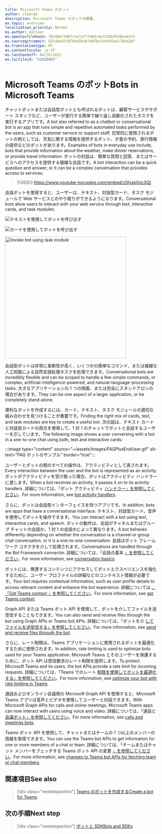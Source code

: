 ```yaml
---
title: Microsoft Teams のボット
author: clearab
description: Microsoft Teams のボットの概要。
ms.topic: overview
localization_priority: Normal
ms.author: anclear
ms.openlocfilehash: 70240b7396fc5e7a77749dc4e7326bfb30ea4415
ms.sourcegitcommit: 825abed2f8784d2bab7407ba7a4455ae17bbd28f
ms.translationtype: MT
ms.contentlocale: ja-JP
ms.lasthandoff: 04/26/2021
ms.locfileid: "52020892"
---
```

# <a name="bots-in-microsoft-teams"></a><span data-ttu-id="dede8-103">Microsoft Teams のボット</span><span class="sxs-lookup"><span data-stu-id="dede8-103">Bots in Microsoft Teams</span></span>

<span data-ttu-id="dede8-104">チャットボットまたは会話型ボットとも呼ばれるボットは、顧客サービスやサポート スタッフなど、ユーザーが実行する簡単で繰り返し自動化されたタスクを実行するアプリです。</span><span class="sxs-lookup"><span data-stu-id="dede8-104">A bot also referred to as a chatbot or conversational bot is an app that runs simple and repetitive automated tasks performed by the users, such as customer service or support staff.</span></span> <span data-ttu-id="dede8-105">日常的に使用されるボットの例としては、天気に関する情報を提供するボット、夕食の予約、旅行情報の提供などのボットがあります。</span><span class="sxs-lookup"><span data-stu-id="dede8-105">Examples of bots in everyday use include, bots that provide information about the weather, make dinner reservations, or provide travel information.</span></span> <span data-ttu-id="dede8-106">ボットの対話は、簡単な質問と回答、またはサービスへのアクセスを提供する複雑な会話です。</span><span class="sxs-lookup"><span data-stu-id="dede8-106">A bot interaction can be a quick question and answer, or it can be a complex conversation that provides access to services.</span></span>

> [!VIDEO https://www.youtube-nocookie.com/embed/zSIysk0yL0Q]

<span data-ttu-id="dede8-107">会話ボットを使用すると、ユーザーは、テキスト、対話型カード、タスク モジュールで Web サービスとのやり取りができるようになります。</span><span class="sxs-lookup"><span data-stu-id="dede8-107">Conversational bots allow users to interact with your web service through text, interactive cards, and task modules.</span></span>

![テキストを使用してボットを呼び出す](~/assets/images/invokebotwithtext.png)

![カードを使用してボットを呼び出す](~/assets/images/invokebotwithcard.png)

<img src="~/assets/images/task-module-example.png" alt="Invoke bot using task module" width="400"/>

<span data-ttu-id="dede8-110">会話型ボットは非常に柔軟性が高く、いくつかの簡単なコマンド、または複雑な人工知能による自然言語処理タスクを処理できます。</span><span class="sxs-lookup"><span data-stu-id="dede8-110">Conversational bots are incredibly flexible and can be scoped to handle a few simple commands, or complex, artificial-intelligence-powered, and natural-language-processing tasks.</span></span> <span data-ttu-id="dede8-111">大きなアプリケーションの 1 つの側面、または完全にスタンドアロンの場合があります。</span><span class="sxs-lookup"><span data-stu-id="dede8-111">They can be one aspect of a larger application, or be completely stand-alone.</span></span>

<span data-ttu-id="dede8-112">便利なボットを作成するには、カード、テキスト、タスク モジュールの適切な組み合わせを見つけることが重要です。</span><span class="sxs-lookup"><span data-stu-id="dede8-112">Finding the right mix of cards, text, and task modules are key to create a useful bot.</span></span> <span data-ttu-id="dede8-113">次の図は、テキスト カードと対話型カードの両方を使用して、1 対 1 のチャットでボットと会話するユーザーを示しています。</span><span class="sxs-lookup"><span data-stu-id="dede8-113">The following image shows a user conversing with a bot in a one-to-one chat using both, text and interactive cards:</span></span>

:::image type="content" source="~/assets/images/FAQPlusEndUser.gif" alt-text="FAQ ボットのサンプル" border="true":::

<span data-ttu-id="dede8-115">ユーザーとボットの間のすべての操作は、アクティビティとして表されます。</span><span class="sxs-lookup"><span data-stu-id="dede8-115">Every interaction between the user and the bot is represented as an activity.</span></span> <span data-ttu-id="dede8-116">ボットがアクティビティを受け取った場合、ボットはアクティビティ ハンドラーに渡します。</span><span class="sxs-lookup"><span data-stu-id="dede8-116">When a bot receives an activity, it passes it on to its activity handlers.</span></span> <span data-ttu-id="dede8-117">詳細については、「ボット アクティビティ [ハンドラー」を参照してください](~/bots/bot-basics.md)。</span><span class="sxs-lookup"><span data-stu-id="dede8-117">For more information, see [bot activity handlers](~/bots/bot-basics.md).</span></span> 

<span data-ttu-id="dede8-118">さらに、ボットは会話型インターフェイスを持つアプリです。</span><span class="sxs-lookup"><span data-stu-id="dede8-118">In addition, bots are apps that have a conversational interface.</span></span> <span data-ttu-id="dede8-119">テキスト、対話型カード、音声を使用してボットを操作できます。</span><span class="sxs-lookup"><span data-stu-id="dede8-119">You can interact with a bot using text, interactive cards, and speech.</span></span> <span data-ttu-id="dede8-120">ボットの動作は、会話がチャネルまたはグループ チャットの会話か、1 対 1 の会話かによって異なります。</span><span class="sxs-lookup"><span data-stu-id="dede8-120">A bot behaves differently depending on whether the conversation is a channel or group chat conversation, or it is a one-to-one conversation.</span></span> <span data-ttu-id="dede8-121">会話はボット フレームワーク コネクタを介して処理されます。</span><span class="sxs-lookup"><span data-stu-id="dede8-121">Conversations are handled through the Bot Framework connector.</span></span> <span data-ttu-id="dede8-122">詳細については、「会話の基本 [」を参照してください](~/bots/how-to/conversations/conversation-basics.md)。</span><span class="sxs-lookup"><span data-stu-id="dede8-122">For more information, see [conversation basics](~/bots/how-to/conversations/conversation-basics.md).</span></span>

<span data-ttu-id="dede8-123">ボットには、関連するコンテンツにアクセスしてボットエクスペリエンスを強化するために、ユーザー プロファイルの詳細などのコンテキスト情報が必要です。</span><span class="sxs-lookup"><span data-stu-id="dede8-123">Your bot requires contextual information, such as user profile details to access relevant content and enhance the bot experience.</span></span> <span data-ttu-id="dede8-124">詳細については [、「Get Teams context 」を参照してください](~/bots/how-to/get-teams-context.md)。</span><span class="sxs-lookup"><span data-stu-id="dede8-124">For more information, see [get Teams context](~/bots/how-to/get-teams-context.md).</span></span> 

<span data-ttu-id="dede8-125">Graph API または Teams ボット API を使用して、ボットを介してファイルを送受信することもできます。</span><span class="sxs-lookup"><span data-stu-id="dede8-125">You can also send and receive files through the bot using Graph APIs or Teams bot APIs.</span></span> <span data-ttu-id="dede8-126">詳細については、「ボットを介 [してファイルを送受信する」を参照してください](~/bots/how-to/bots-filesv4.md)。</span><span class="sxs-lookup"><span data-stu-id="dede8-126">For more information, see [send and receive files through the bot](~/bots/how-to/bots-filesv4.md).</span></span>

<span data-ttu-id="dede8-127">さらに、レート制限は、Teams アプリケーションに使用されるボットを最適化するために使用されます。</span><span class="sxs-lookup"><span data-stu-id="dede8-127">In addition, rate limiting is used to optimize bots used for your Teams application.</span></span> <span data-ttu-id="dede8-128">Microsoft Teams とそのユーザーを保護するために、ボット API は受信要求のレート制限を提供します。</span><span class="sxs-lookup"><span data-stu-id="dede8-128">To protect Microsoft Teams and its users, the bot APIs provide a rate limit for incoming requests.</span></span> <span data-ttu-id="dede8-129">詳細については、「Teams でのレート [制限を使用してボットを最適化する」を参照してください](~/bots/how-to/rate-limit.md)。</span><span class="sxs-lookup"><span data-stu-id="dede8-129">For more information, see [optimize your bot with rate limiting in Teams](~/bots/how-to/rate-limit.md).</span></span>

<span data-ttu-id="dede8-130">通話およびオンライン会議用の Microsoft Graph API を使用すると、Microsoft Teams アプリは音声とビデオを使用してユーザーと対話できます。</span><span class="sxs-lookup"><span data-stu-id="dede8-130">With Microsoft Graph APIs for calls and online meetings, Microsoft Teams apps can now interact with users using voice and video.</span></span> <span data-ttu-id="dede8-131">詳細については、「通話と [会議ボット」を参照してください](~/bots/calls-and-meetings/calls-meetings-bots-overview.md)。</span><span class="sxs-lookup"><span data-stu-id="dede8-131">For more information, see [calls and meetings bots](~/bots/calls-and-meetings/calls-meetings-bots-overview.md).</span></span> 

<span data-ttu-id="dede8-132">Teams ボット API を使用して、チャットまたはチームの 1 つ以上のメンバーの情報を取得できます。</span><span class="sxs-lookup"><span data-stu-id="dede8-132">You can use the Teams bot APIs to get information for one or more members of a chat or team.</span></span> <span data-ttu-id="dede8-133">詳細については、「チームまたはチャット メンバーをフェッチする Teams ボット API の変更 [」を参照してください](~/resources/team-chat-member-api-changes.md)。</span><span class="sxs-lookup"><span data-stu-id="dede8-133">For more information, see [changes to Teams bot APIs for fetching team or chat members](~/resources/team-chat-member-api-changes.md).</span></span>

## <a name="see-also"></a><span data-ttu-id="dede8-134">関連項目</span><span class="sxs-lookup"><span data-stu-id="dede8-134">See also</span></span>

> [!div class="nextstepaction"]
> [<span data-ttu-id="dede8-135">Teams のボットを作成する</span><span class="sxs-lookup"><span data-stu-id="dede8-135">Create a bot for Teams</span></span>](~/bots/how-to/create-a-bot-for-teams.md)

## <a name="next-step"></a><span data-ttu-id="dede8-136">次の手順</span><span class="sxs-lookup"><span data-stu-id="dede8-136">Next step</span></span>

> [!div class="nextstepaction"]
> [<span data-ttu-id="dede8-137">ボットと SDK</span><span class="sxs-lookup"><span data-stu-id="dede8-137">Bots and SDKs</span></span>](~/bots/bot-features.md)

